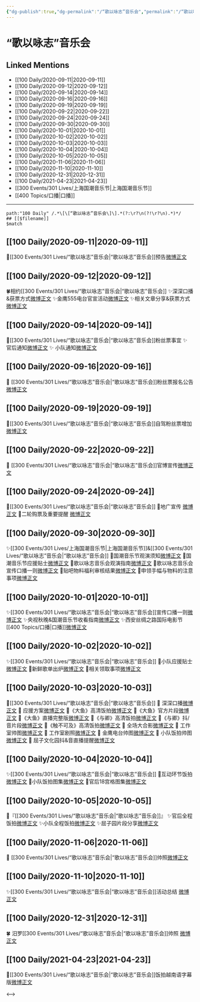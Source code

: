 ```yaml
---
{"dg-publish":true,"dg-permalink":"/“歌以咏志”音乐会","permalink":"/“歌以咏志”音乐会/","created":"2023-04-07T13:47:55.810+08:00","updated":"2023-04-10T16:00:56.346+08:00"}
---
```


# “歌以咏志”音乐会

## Linked Mentions
- [[100 Daily/2020-09-11\|2020-09-11]]
- [[100 Daily/2020-09-12\|2020-09-12]]
- [[100 Daily/2020-09-14\|2020-09-14]]
- [[100 Daily/2020-09-16\|2020-09-16]]
- [[100 Daily/2020-09-19\|2020-09-19]]
- [[100 Daily/2020-09-22\|2020-09-22]]
- [[100 Daily/2020-09-24\|2020-09-24]]
- [[100 Daily/2020-09-30\|2020-09-30]]
- [[100 Daily/2020-10-01\|2020-10-01]]
- [[100 Daily/2020-10-02\|2020-10-02]]
- [[100 Daily/2020-10-03\|2020-10-03]]
- [[100 Daily/2020-10-04\|2020-10-04]]
- [[100 Daily/2020-10-05\|2020-10-05]]
- [[100 Daily/2020-11-06\|2020-11-06]]
- [[100 Daily/2020-11-10\|2020-11-10]]
- [[100 Daily/2020-12-31\|2020-12-31]]
- [[100 Daily/2021-04-23\|2021-04-23]]
- [[300 Events/301 Lives/上海国潮音乐节\|上海国潮音乐节]]
- [[400 Topics/口播\|口播]]


---

```expander
path:"100 Daily" /.*\[\[“歌以咏志”音乐会\]\].*(?:\r?\n(?!\r?\n).*)*/
## [[$filename]]
$match
```
## [[100 Daily/2020-09-11\|2020-09-11]]
🌟[[300 Events/301 Lives/“歌以咏志”音乐会\|“歌以咏志”音乐会]]预告[微博正文](https://m.weibo.cn/6466290670/4548116144200778)

## [[100 Daily/2020-09-12\|2020-09-12]]
🍀相约[[300 Events/301 Lives/“歌以咏志”音乐会\|“歌以咏志”音乐会]]
✨深深口播&获票方式[微博正文](https://m.weibo.cn/6466290670/4548302517307460)
✨金鹰555电台官宣活动[微博正文](https://m.weibo.cn/6466290670/4548292828469125)
✨相关文章分享&获票方式[微博正文](https://m.weibo.cn/6466290670/4548275305189528)

## [[100 Daily/2020-09-14\|2020-09-14]]
💫[[300 Events/301 Lives/“歌以咏志”音乐会\|“歌以咏志”音乐会]]粉丝票事宜
✨ 官后通知[微博正文](https://m.weibo.cn/6466290670/4549182574037731)
✨ 小队通知[微博正文](https://m.weibo.cn/6466290670/4549196634398847)
## [[100 Daily/2020-09-16\|2020-09-16]]
🌟 [[300 Events/301 Lives/“歌以咏志”音乐会\|“歌以咏志”音乐会]]粉丝票报名公告 [微博正文](https://weibo.com/6466290670/JkSyaaoCJ)

## [[100 Daily/2020-09-19\|2020-09-19]]
💫[[300 Events/301 Lives/“歌以咏志”音乐会\|“歌以咏志”音乐会]]自驾粉丝票增加[微博正文](https://m.weibo.cn/6466290670/4550674279304522)
## [[100 Daily/2020-09-22\|2020-09-22]]
🎵 [[300 Events/301 Lives/“歌以咏志”音乐会\|“歌以咏志”音乐会]]官博宣传[微博正文](https://m.weibo.cn/6466290670/4551894229582067)
## [[100 Daily/2020-09-24\|2020-09-24]]
💫[[300 Events/301 Lives/“歌以咏志”音乐会\|“歌以咏志”音乐会]]
🌱地广宣传 [微博正文](https://m.weibo.cn/6466290670/4552739084048586)
🌱二轮购票及重要提醒 [微博正文](https://m.weibo.cn/6466290670/4552623695075981)
## [[100 Daily/2020-09-30\|2020-09-30]]
✨[[300 Events/301 Lives/上海国潮音乐节\|上海国潮音乐节]]&[[300 Events/301 Lives/“歌以咏志”音乐会\|“歌以咏志”音乐会]]
📝国潮音乐节观演须知[微博正文](https://m.weibo.cn/6466290670/4554788317170400)
📝国潮音乐节应援贴士[微博正文](https://m.weibo.cn/6466290670/4554841571727182)
📝歌以咏志音乐会观演指南[微博正文](https://m.weibo.cn/6466290670/4554976317669505)
📝歌以咏志音乐会宣传口播一则[微博正文](https://m.weibo.cn/6466290670/4554839411143808)
📝贴吧物料福利审核结果[微博正文](https://m.weibo.cn/6466290670/4554868361003196)
📝申领手幅与物料的注意事项[微博正文](https://m.weibo.cn/6466290670/4554893265735908)
## [[100 Daily/2020-10-01\|2020-10-01]]
✨[[300 Events/301 Lives/“歌以咏志”音乐会\|“歌以咏志”音乐会]]宣传口播一则[微博正文](https://m.weibo.cn/6466290670/4555251002117145)
✨央视秋晚&国潮音乐节收看指南[微博正文](https://m.weibo.cn/6466290670/4555138570132228)
✨西安丝绸之路国际电影节[[400 Topics/口播\|口播]][微博正文](https://m.weibo.cn/6466290670/4555286814392475)
## [[100 Daily/2020-10-02\|2020-10-02]]
✨[[300 Events/301 Lives/“歌以咏志”音乐会\|“歌以咏志”音乐会]]
💫小队应援贴士[微博正文](https://m.weibo.cn/6466290670/4555657930088360)
💫新鲜歌单出炉[微博正文](https://m.weibo.cn/6466290670/4555682470691345)
💫相关领取事项[微博正文](https://m.weibo.cn/6466290670/4555706524513567)
## [[100 Daily/2020-10-03\|2020-10-03]]
💫[[300 Events/301 Lives/“歌以咏志”音乐会\|“歌以咏志”音乐会]]
🎵 深深口播[微博正文](https://m.weibo.cn/6466290670/4555886465392436)
🎵 应援方案[微博正文](https://m.weibo.cn/6466290670/4555921969647269)
🎵《大鱼》高清饭拍[微博正文](https://m.weibo.cn/6466290670/4556090329533478)
🎵《大鱼》官方片段[微博正文](https://m.weibo.cn/6466290670/4556051929907299)
🎵《大鱼》直播完整版[微博正文](https://m.weibo.cn/6466290670/4556069529196910)
🎵《与卿》高清饭拍[微博正文](https://m.weibo.cn/6466290670/4556082842448978)
🎵《与卿》抖/音片段[微博正文](https://m.weibo.cn/6466290670/4556076920343289)
🎵《触不可及》高清饭拍[微博正文](https://m.weibo.cn/6466290670/4556085987905014)
🎵 全场大合影[微博正文](https://m.weibo.cn/6466290670/4556093876872776)
🎵 工作室帅图[微博正文](https://m.weibo.cn/6466290670/4556102933420348)
🎵 工作室剧照[微博正文](https://m.weibo.cn/6466290670/4556129474707737)
🎵 金鹰电台帅图[微博正文](https://m.weibo.cn/6466290670/4556095560090726)
🎵 小队饭拍帅图[微博正文](https://m.weibo.cn/6466290670/4556102598133563)
🎵 屈子文化园抖&音直播提醒[微博正文](https://m.weibo.cn/6466290670/4556019240535210)
## [[100 Daily/2020-10-04\|2020-10-04]]
✨[[300 Events/301 Lives/“歌以咏志”音乐会\|“歌以咏志”音乐会]]
💫互动环节饭拍[微博正文](https://m.weibo.cn/6466290670/4556237422724549)
💫小队饭拍图集[微博正文](https://m.weibo.cn/6466290670/4556337986406119)
💫官后18宫格图集[微博正文](https://m.weibo.cn/6466290670/4556423273121221)
## [[100 Daily/2020-10-05\|2020-10-05]]
🎵『[[300 Events/301 Lives/“歌以咏志”音乐会\|“歌以咏志”音乐会]]』
✨官后全程饭拍[微博正文](https://m.weibo.cn/6466290670/4556608841716924)
✨小队全程饭拍[微博正文](https://m.weibo.cn/6466290670/4556609450411590)
✨屈子园片段分享[微博正文](https://m.weibo.cn/6466290670/4556692329072488)
## [[100 Daily/2020-11-06\|2020-11-06]]
💫 [[300 Events/301 Lives/“歌以咏志”音乐会\|“歌以咏志”音乐会]]帅照[微博正文](https://m.weibo.cn/6466290670/4568204456236712)
## [[100 Daily/2020-11-10\|2020-11-10]]
✨[[300 Events/301 Lives/“歌以咏志”音乐会\|“歌以咏志”音乐会]]活动总结 [微博正文](https://m.weibo.cn/6466290670/4569721497986483)
## [[100 Daily/2020-12-31\|2020-12-31]]
🍀 汨罗[[300 Events/301 Lives/“歌以咏志”音乐会\|“歌以咏志”音乐会]]帅照 [微博正文](https://weibo.com/6466290670/JAYFfn3lS)

## [[100 Daily/2021-04-23\|2021-04-23]]
💫[[300 Events/301 Lives/“歌以咏志”音乐会\|“歌以咏志”音乐会]]饭拍越南语字幕版[微博正文](https://m.weibo.cn/6466290670/4629195072471661)

<-->